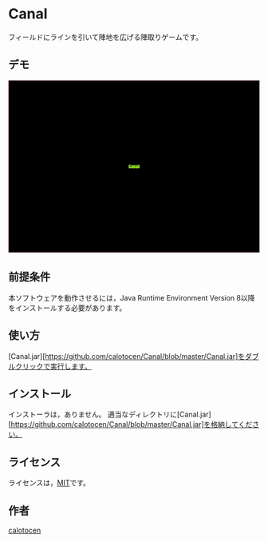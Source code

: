 Canal
====

フィールドにラインを引いて陣地を広げる陣取りゲームです。

## デモ

![screenshot001](https://github.com/calotocen/Canal/raw/master/readme/screenshot001.gif)

## 前提条件

本ソフトウェアを動作させるには，Java Runtime Environment Version 8以降をインストールする必要があります。

## 使い方

[Canal.jar][https://github.com/calotocen/Canal/blob/master/Canal.jar]をダブルクリックで実行します。

## インストール

インストーラは，ありません。
適当なディレクトリに[Canal.jar][https://github.com/calotocen/Canal/blob/master/Canal.jar]を格納してください。

## ライセンス

ライセンスは，[MIT](https://github.com/calotocen/Canal/blob/master/LICENSE)です。

## 作者

[calotocen](https://github.com/calotocen)
